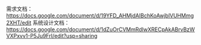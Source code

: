需求文档：https://docs.google.com/document/d/19YFD_AHMjdAIBchKoAwjblVUHMmg2XHT/edit
系统设计文档： https://docs.google.com/document/d/1dZuOrCVMmRdIwXRECpAkABrvBzWVXPxvv1-P5Ju9FrI/edit?usp=sharing
